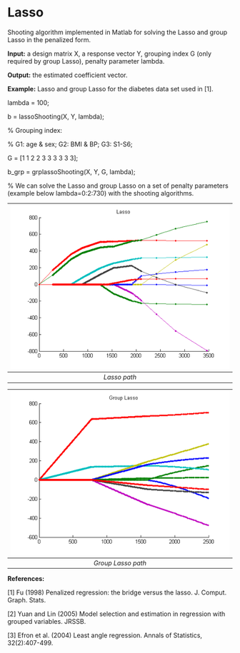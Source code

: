 # Lasso
Shooting algorithm implemented in Matlab for solving the Lasso and group Lasso in the penalized form.

<strong>Input:</strong> a design matrix X, a response vector Y, grouping index G (only required by group Lasso), penalty parameter lambda.

<strong>Output:</strong> the estimated coefficient vector.

<strong>Example:</strong>
Lasso and group Lasso for the diabetes data set used in [1].

lambda = 100;

b = lassoShooting(X, Y, lambda);

% Grouping index:

% G1: age & sex; G2: BMI & BP; G3: S1-S6;

G = [1 1 2 2 3 3 3 3 3 3];

b_grp = grplassoShooting(X, Y, G, lambda);

% We can solve the Lasso and group Lasso on a set of penalty parameters (example below lambda=0:2:730) with the shooting algorithms.

| ![Lasso](./img/LassoShooting.png) | 
|:--:| 
| *Lasso path* |

| ![Group Lasso](./img/grpLassoShooting.png) | 
|:--:| 
| *Group Lasso path* |

<strong>References:</strong>

[1] Fu (1998) Penalized regression: the bridge versus the lasso. J. Comput. Graph. Stats.

[2] Yuan and Lin (2005) Model selection and estimation in regression with grouped variables. JRSSB.

[3] Efron et al. (2004) Least angle regression. Annals of Statistics, 32(2):407-499.
